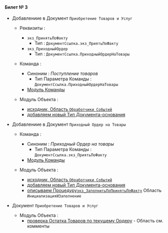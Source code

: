 

#### Билет № 3

- Добавлениие в Документ `Приобретение Товаров и Услуг` 
    - Реквизиты :
        - `экз_ПринятьПоФакту`
            - Тип : `ДокументСсылка.экз_ПриятьПоФакту` 
        - `экз_ПриходныйОрдер` 
            - Тип : `ДокументСсылка.ПриходныйОрдерНаТовары` 
    - Команда :
        - Синоним : *Поступление товаров*
            - Тип Параметра Команды : `ДокументСсылка.ПриходныйОрдерНаТовары`
        - [Модуль Команды](https://github.com/alex-dev-2020/Spec_UT/commit/fb26432766a00801cbb2d8b15193900851880b9e)

    - Модуль  Объекта :
        - [исходник, Область `Обработчики Событий`](https://github.com/alex-dev-2020/Spec_UT/commit/f83b913056b3405c349ae1f3e78ed7c644392b90) 
        - [добавляем новый Тип Документа-основания](https://github.com/alex-dev-2020/Spec_UT/commit/1ff17a0484a3ddfbf5c721922bea88b71b789da4)

- Добавлениие в Документ `Приходный Ордер на Товары` 
    - Команда :
        - Синоним : *Приходный Ордер на товары*
            - Тип Параметра Команды : `ДокументСсылка.экз_ПриятьПоФакту`
        - [Модуль Команды](https://github.com/alex-dev-2020/Spec_UT/commit/19a23b0cf808d9d697d5cb4cec5a7ea1eac2da67)

    - Модуль  Объекта :
        - [исходник, Область `Обработчики Событий`](https://github.com/alex-dev-2020/Spec_UT/commit/d0009575302ba6bcf0384e4cb4ca2856c9a4be2b)
        - [добавляем новый Тип Документа-основания](https://github.com/alex-dev-2020/Spec_UT/commit/f98a62aac86d4f551b96698269ab4e47a45ace05)
        - [описываем Процедуру`экз_ЗаполнитьПоПринятьПоФакту`](https://github.com/alex-dev-2020/Spec_UT/commit/80ec6e319c8bfb193dd3925017bf594de98e5c8d)  Область `ИнициализацияИЗаполнение`
        
- Документ `Приобретение Товаров и Услуг`
    - Модуль  Объекта : 
        - [проверка Остатка Товаров по текущему Ордеру](https://github.com/alex-dev-2020/Spec_UT/commit/154e27785d7255d1f5e45f8617d32b47f714aa54) - Область см. комменты